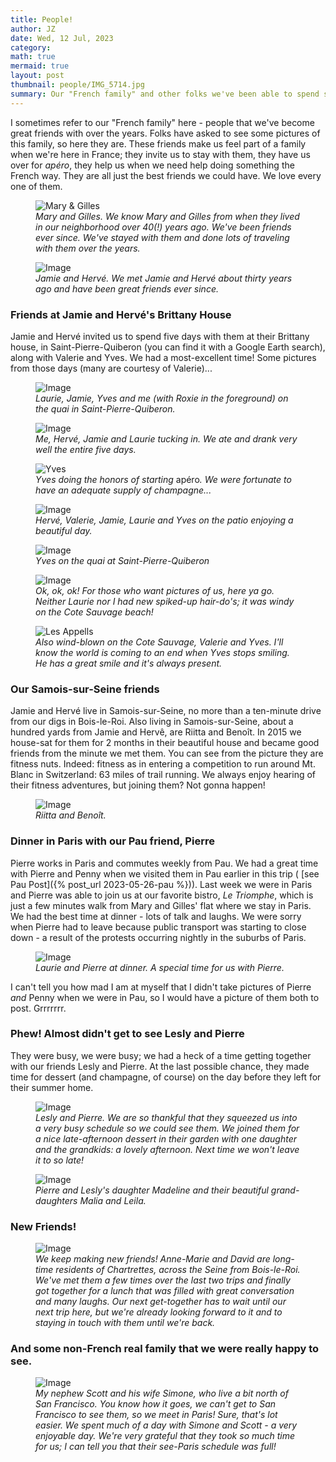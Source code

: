 ```yaml
---
title: People!
author: JZ
date: Wed, 12 Jul, 2023
category: 
math: true
mermaid: true
layout: post
thumbnail: people/IMG_5714.jpg
summary: Our "French family" and other folks we've been able to spend some time with here.
---  
```

I sometimes refer to our "French family" here - people that we've become great friends with over the years. Folks have asked to see some pictures of this family, so here they are. These friends make us feel part of a family when we're here in France; they invite us to stay with them, they have us over for <em>apéro</em>, they help us when we need help doing something the French way. They are all just the best friends we could have. We love every one of them.

<figure class = 'landscape' >
    <img src="{{ "people/IMG_5818.jpg" | prepend: site.imageurl | prepend: site.baseurl | prepend: site.url }}" alt="Mary & Gilles" />
    <figcaption><em>Mary and Gilles. We know Mary and Gilles from when they lived in our neighborhood over 40(!) years ago. We've been friends ever since. We've stayed with them and done lots of traveling with them over the years.</em></figcaption>
</figure>

<figure class = 'portrait' >
    <img src="{{ "people/DSC04896.jpg" | prepend: site.imageurl | prepend: site.baseurl | prepend: site.url }}" alt="Image" />
    <figcaption><em>Jamie and Hervé. We met Jamie and Hervé about thirty years ago and have been great friends ever since.</em></figcaption>
</figure>

<h3>Friends at Jamie and Hervé's Brittany House</h3>
Jamie and Hervé invited us to spend five days with them at their Brittany house, in Saint-Pierre-Quiberon (you can find it with a Google Earth search), along with Valerie and Yves. We had a most-excellent time! Some pictures from those days (many are courtesy of Valerie)...
<figure class = 'landscape' >
    <img src="{{ "people/image1.jpg" | prepend: site.imageurl | prepend: site.baseurl | prepend: site.url }}" alt="Image" />
    <figcaption><em>Laurie, Jamie, Yves and me (with Roxie in the foreground) on the quai in Saint-Pierre-Quiberon.</em></figcaption>
</figure>

<figure class = 'landscape' >
    <img src="{{ "people/image0.jpg" | prepend: site.imageurl | prepend: site.baseurl | prepend: site.url }}" alt="Image" />
    <figcaption><em>Me, Hervé, Jamie and Laurie tucking in. We ate and drank very well the entire five days. </em></figcaption>
</figure>

<figure class = 'landscape-medium-width' >
    <img src="{{ "people/yves-champagne.jpg" | prepend: site.imageurl | prepend: site.baseurl | prepend: site.url }}" alt="Yves" />
    <figcaption><em>Yves doing the honors of starting </em>apéro<em>. We were fortunate to have an adequate supply of champagne...</em></figcaption>
</figure>

<figure class = 'landscape' >
    <img src="{{ "people/IMG_5714.jpg" | prepend: site.imageurl | prepend: site.baseurl | prepend: site.url }}" alt="Image" />
    <figcaption><em>Hervé, Valerie, Jamie, Laurie and Yves on the patio enjoying a beautiful day. </em></figcaption>
</figure>
<figure class = 'portrait' >
    <img src="{{ "people/yves-quai.jpg" | prepend: site.imageurl | prepend: site.baseurl | prepend: site.url }}" alt="Image" />
    <figcaption><em>Yves on the quai at Saint-Pierre-Quiberon</em></figcaption>
</figure>
<figure class = 'portrait' >
    <img src="{{ "people/zums.jpg" | prepend: site.imageurl | prepend: site.baseurl | prepend: site.url }}" alt="Image" />
    <figcaption><em>Ok, ok, ok! For those who want pictures of us, here ya go. Neither Laurie nor I had new spiked-up hair-do's; it was windy on the Cote Sauvage beach!</em></figcaption>
</figure>
<figure class = 'portrait' >
    <img src="{{ "people/appel.jpg" | prepend: site.imageurl | prepend: site.baseurl | prepend: site.url }}" alt="Les Appells" />
    <figcaption><em>Also wind-blown on the Cote Sauvage, Valerie and Yves. I'll know the world is coming to an end when Yves stops smiling. He has a great smile and it's always present.</em></figcaption>
</figure>
<H3>Our Samois-sur-Seine friends</h3>
Jamie and Hervé live in Samois-sur-Seine, no more than a ten-minute drive from our digs in Bois-le-Roi. Also living in Samois-sur-Seine, about a hundred yards from Jamie and Hervê, are Riitta and Benoît. In 2015 we house-sat for them for 2 months in their beautiful house and became good friends from the minute we met them. You can see from the picture they are fitness nuts. Indeed: fitness as in entering a competition to run around Mt. Blanc in Switzerland: 63 miles of trail running. We always enjoy hearing of their fitness adventures, but joining them? Not gonna happen!
<figure class = 'portrait' >
    <img src="{{ "people/les_charrier.jpg" | prepend: site.imageurl | prepend: site.baseurl | prepend: site.url }}" alt="Image" />
    <figcaption><em>Riitta and Benoît. </em></figcaption>
</figure>
<h3>Dinner in Paris with our Pau friend, Pierre</h3>
Pierre works in Paris and commutes weekly from Pau. We had a great time with Pierre and Penny when we visited them in Pau earlier in this trip ( [see Pau Post]({% post_url 2023-05-26-pau %})). Last week we were in Paris and Pierre was able to join us at our favorite bistro, <em>Le Triomphe</em>, which is just a few minutes walk from Mary and Gilles' flat where we stay in Paris. We had the best time at dinner - lots of talk and laughs. We were sorry when Pierre had to leave because public transport was starting to close down - a result of the protests occurring nightly in the suburbs of Paris.
<figure class = 'landscape' >
    <img src="{{ "people/IMG_5754.jpg" | prepend: site.imageurl | prepend: site.baseurl | prepend: site.url }}" alt="Image" />
    <figcaption><em>Laurie and Pierre at dinner. A special time for us with Pierre.</em></figcaption>
</figure>
I can't tell you how mad I am at myself that I didn't take pictures of Pierre <em>and</em> Penny when we were in Pau, so I would have a picture of them both to post. Grrrrrrr. 

<h3>Phew! Almost didn't get to see Lesly and Pierre</h3>
They were busy, we were busy; we had a heck of a time getting together with our friends Lesly and Pierre. At the last possible chance, they made time for dessert (and champagne, of course) on the day before they left for their summer home. 
<figure class = 'portrait-wide-caption' >
    <img class='narrow' src="{{ "people/IMG_5798.jpg" | prepend: site.imageurl | prepend: site.baseurl | prepend: site.url }}" alt="Image" />
    <figcaption><em>Lesly and Pierre. We are so thankful that they squeezed us into a very busy schedule so we could see them. We joined them for a nice late-afternoon dessert in their garden with one daughter and the grandkids: a lovely afternoon. Next time we won't leave it to so late!</em></figcaption>
</figure>

<figure class = 'portrait' >
    <img src="{{ "people/IMG_5792.jpg" | prepend: site.imageurl | prepend: site.baseurl | prepend: site.url }}" alt="Image" />
    <figcaption><em>Pierre and Lesly's daughter Madeline and their beautiful grand-daughters Malia and Leila.</em></figcaption>
</figure>
<h3>New Friends!</h3>
<figure class = 'portrait-wide-caption' >
    <img class = "narrow" src="{{ "people/IMG_5844.jpg" | prepend: site.imageurl | prepend: site.baseurl | prepend: site.url }}" alt="Image" />
    <figcaption><em>We keep making new friends! Anne-Marie and David are long-time residents of Chartrettes, across the Seine from Bois-le-Roi. We've met them a few times over the last two trips and finally got together for a lunch that was filled with great conversation and many laughs. Our next get-together has to wait until our next trip here, but we're already looking forward to it and to staying in touch with them until we're back.</em></figcaption>
</figure>

<h3>And some non-French real family that we were really happy to see.</h3>
<figure class = 'landscape' >
    <img src="{{ "people/DSC05170.jpg" | prepend: site.imageurl | prepend: site.baseurl | prepend: site.url }}" alt="Image" />
    <figcaption><em>My nephew Scott and his wife Simone, who live a bit north of San Francisco. You know how it goes, we can't get to San Francisco to see them, so we meet in Paris! Sure, that's lot easier. We spent much of a day with Simone and Scott - a very enjoyable day. We're very grateful that they took so much time for us; I can tell you that their see-Paris schedule was full!</em></figcaption>
</figure>